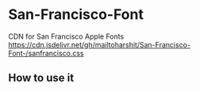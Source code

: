 # San-Francisco-Font
CDN for San Francisco Apple Fonts
https://cdn.jsdelivr.net/gh/mailtoharshit/San-Francisco-Font-/sanfrancisco.css

## How to use it 


